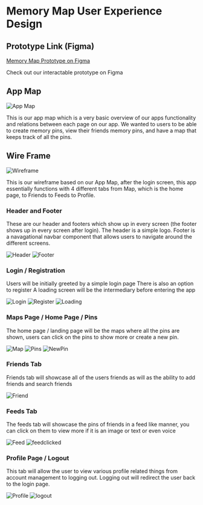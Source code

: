 # Memory Map User Experience Design

## Prototype Link (Figma)

[Memory Map Prototype on Figma](https://www.figma.com/proto/izkFIURi5fir7Eh6SzUf4m/Memory-Map-AD?node-id=7-8701&t=y6uKyusFP46ptho1-1)

Check out our interactable prototype on Figma

## App Map

![App Map](/ux-design/MemoryMapAppMap.png)

This is our app map which is a very basic overview of our apps functionality and relations between each page on our app. We wanted to users to be able to create memory pins, view their friends memory pins, and have a map that keeps track of all the pins.

## Wire Frame

![Wireframe](/ux-design/MemoryMapWireframe.png)

This is our wireframe based on our App Map, after the login screen, this app essentially functions with 4 different tabs from Map, which is the home page, to Friends to Feeds to Profile.

### Header and Footer

These are our header and footers which show up in every screen (the footer shows up in every screen after login). The header is a simple logo. Footer is a navagational navbar component that allows users to navigate around the different screens.

![Header](/ux-design/Header.png) ![Footer](/ux-design/Footer.png)

### Login / Registration

Users will be initially greeted by a simple login page
There is also an option to register
A loading screen will be the intermediary before entering the app

![Login](/ux-design/Login.png) ![Register](/ux-design/Register.png) ![Loading](/ux-design/LoadingPage.png)

### Maps Page / Home Page / Pins

The home page / landing page will be the maps where all the pins are shown, users can click on the pins to show more or create a new pin.

![Map](/ux-design/LandingMapPage.png) ![Pins](/ux-design/PinClicked.png) ![NewPin](/ux-design/NewLocation.png)

### Friends Tab

Friends tab will showcase all of the users friends as will as the ability to add friends and search friends

![Friend](/ux-design/FriendsPage.png)

### Feeds Tab

The feeds tab will showcase the pins of friends in a feed like manner, you can click on them to view more if it is an image or text or even voice

![Feed](/ux-design/FeedsPage.png) ![feedclicked](/ux-design/FeedsPageClicked.png)

### Profile Page / Logout

This tab will allow the user to view various profile related things from account management to logging out. Logging out will redirect the user back to the login page.

![Profile](/ux-design/Profile.png) ![logout](/ux-design/Logout.png)